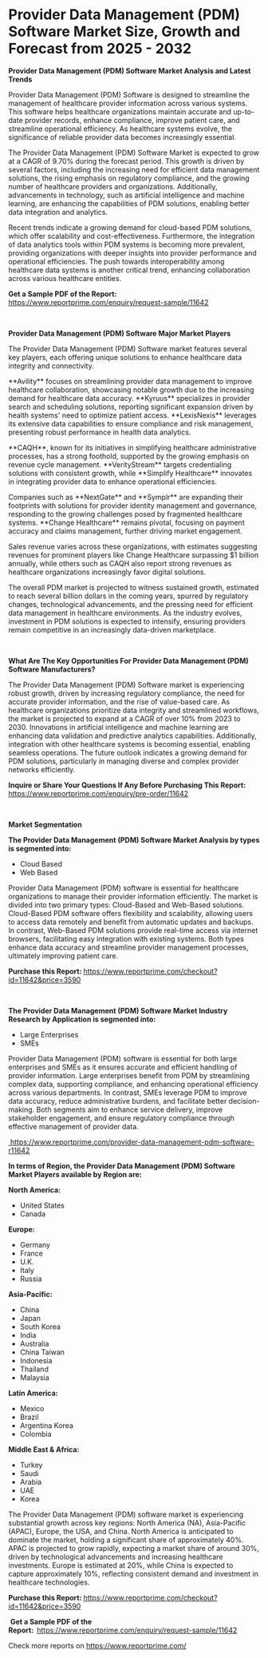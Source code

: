 <p><h1>Provider Data Management (PDM) Software Market Size, Growth and Forecast from 2025 - 2032</h1></p><p><strong>Provider Data Management (PDM) Software Market Analysis and Latest Trends</strong></p>
<p><p>Provider Data Management (PDM) Software is designed to streamline the management of healthcare provider information across various systems. This software helps healthcare organizations maintain accurate and up-to-date provider records, enhance compliance, improve patient care, and streamline operational efficiency. As healthcare systems evolve, the significance of reliable provider data becomes increasingly essential.</p><p>The Provider Data Management (PDM) Software Market is expected to grow at a CAGR of 9.70% during the forecast period. This growth is driven by several factors, including the increasing need for efficient data management solutions, the rising emphasis on regulatory compliance, and the growing number of healthcare providers and organizations. Additionally, advancements in technology, such as artificial intelligence and machine learning, are enhancing the capabilities of PDM solutions, enabling better data integration and analytics.</p><p>Recent trends indicate a growing demand for cloud-based PDM solutions, which offer scalability and cost-effectiveness. Furthermore, the integration of data analytics tools within PDM systems is becoming more prevalent, providing organizations with deeper insights into provider performance and operational efficiencies. The push towards interoperability among healthcare data systems is another critical trend, enhancing collaboration across various healthcare entities.</p></p>
<p><strong>Get a Sample PDF of the Report:&nbsp;</strong> <a href="https://www.reportprime.com/enquiry/request-sample/11642?utm_campaign=3083&utm_medium=2&utm_source=Github&utm_content=ia&utm_term=21032025&utm_id=provider-data-management-pdm-software">https://www.reportprime.com/enquiry/request-sample/11642</a></p>
<p>&nbsp;</p>
<p><strong>Provider Data Management (PDM) Software Major Market Players</strong></p>
<p><p>The Provider Data Management (PDM) Software market features several key players, each offering unique solutions to enhance healthcare data integrity and connectivity. </p><p>**Avility** focuses on streamlining provider data management to improve healthcare collaboration, showcasing notable growth due to the increasing demand for healthcare data accuracy. **Kyruus** specializes in provider search and scheduling solutions, reporting significant expansion driven by health systems' need to optimize patient access. **LexisNexis** leverages its extensive data capabilities to ensure compliance and risk management, presenting robust performance in health data analytics.</p><p>**CAQH**, known for its initiatives in simplifying healthcare administrative processes, has a strong foothold, supported by the growing emphasis on revenue cycle management. **VerityStream** targets credentialing solutions with consistent growth, while **Simplify Healthcare** innovates in integrating provider data to enhance operational efficiencies.</p><p>Companies such as **NextGate** and **Symplr** are expanding their footprints with solutions for provider identity management and governance, responding to the growing challenges posed by fragmented healthcare systems. **Change Healthcare** remains pivotal, focusing on payment accuracy and claims management, further driving market engagement.</p><p>Sales revenue varies across these organizations, with estimates suggesting revenues for prominent players like Change Healthcare surpassing $1 billion annually, while others such as CAQH also report strong revenues as healthcare organizations increasingly favor digital solutions.</p><p>The overall PDM market is projected to witness sustained growth, estimated to reach several billion dollars in the coming years, spurred by regulatory changes, technological advancements, and the pressing need for efficient data management in healthcare environments. As the industry evolves, investment in PDM solutions is expected to intensify, ensuring providers remain competitive in an increasingly data-driven marketplace.</p></p>
<p>&nbsp;</p>
<p><strong>What Are The Key Opportunities For Provider Data Management (PDM) Software Manufacturers?</strong></p>
<p><p>The Provider Data Management (PDM) Software market is experiencing robust growth, driven by increasing regulatory compliance, the need for accurate provider information, and the rise of value-based care. As healthcare organizations prioritize data integrity and streamlined workflows, the market is projected to expand at a CAGR of over 10% from 2023 to 2030. Innovations in artificial intelligence and machine learning are enhancing data validation and predictive analytics capabilities. Additionally, integration with other healthcare systems is becoming essential, enabling seamless operations. The future outlook indicates a growing demand for PDM solutions, particularly in managing diverse and complex provider networks efficiently.</p></p>
<p><strong>Inquire or Share Your Questions If Any Before Purchasing This Report:</strong> <a href="https://www.reportprime.com/enquiry/pre-order/11642?utm_campaign=3083&utm_medium=2&utm_source=Github&utm_content=ia&utm_term=21032025&utm_id=provider-data-management-pdm-software">https://www.reportprime.com/enquiry/pre-order/11642</a></p>
<p>&nbsp;</p>
<p><strong>Market Segmentation</strong></p>
<p><strong>The Provider Data Management (PDM) Software Market Analysis by types is segmented into:</strong></p>
<p><ul><li>Cloud Based</li><li>Web Based</li></ul></p>
<p><p>Provider Data Management (PDM) software is essential for healthcare organizations to manage their provider information efficiently. The market is divided into two primary types: Cloud-Based and Web-Based solutions. Cloud-Based PDM software offers flexibility and scalability, allowing users to access data remotely and benefit from automatic updates and backups. In contrast, Web-Based PDM solutions provide real-time access via internet browsers, facilitating easy integration with existing systems. Both types enhance data accuracy and streamline provider management processes, ultimately improving patient care.</p></p>
<p><strong>Purchase this Report:&nbsp;</strong><a href="https://www.reportprime.com/checkout?id=11642&price=3590&utm_campaign=3083&utm_medium=2&utm_source=Github&utm_content=ia&utm_term=21032025&utm_id=provider-data-management-pdm-software">https://www.reportprime.com/checkout?id=11642&price=3590</a></p>
<p>&nbsp;</p>
<p><strong>The Provider Data Management (PDM) Software Market Industry Research by Application is segmented into:</strong></p>
<p><ul><li>Large Enterprises</li><li>SMEs</li></ul></p>
<p><p>Provider Data Management (PDM) software is essential for both large enterprises and SMEs as it ensures accurate and efficient handling of provider information. Large enterprises benefit from PDM by streamlining complex data, supporting compliance, and enhancing operational efficiency across various departments. In contrast, SMEs leverage PDM to improve data accuracy, reduce administrative burdens, and facilitate better decision-making. Both segments aim to enhance service delivery, improve stakeholder engagement, and ensure regulatory compliance through effective management of provider data.</p></p>
<p><a href="https://www.reportprime.com/provider-data-management-pdm-software-r11642?utm_campaign=3083&utm_medium=2&utm_source=Github&utm_content=ia&utm_term=21032025&utm_id=provider-data-management-pdm-software">&nbsp;https://www.reportprime.com/provider-data-management-pdm-software-r11642</a></p>
<p><strong>In terms of Region, the Provider Data Management (PDM) Software Market Players available by Region are:</strong></p>
<p>
    <p> <strong> North America: </strong>
        <ul>
            <li>United States</li>
            <li>Canada</li>
        </ul>
        </p> 
    <p> <strong> Europe: </strong>
        <ul>
            <li>Germany</li>
            <li>France</li>
            <li>U.K.</li>
            <li>Italy</li>
            <li>Russia</li>
        </ul>
        </p> 
    <p> <strong> Asia-Pacific: </strong>
        <ul>
            <li>China</li>
            <li>Japan</li>
            <li>South Korea</li>
            <li>India</li>
            <li>Australia</li>
            <li>China Taiwan</li>
            <li>Indonesia</li>
            <li>Thailand</li>
            <li>Malaysia</li>
        </ul>
        </p> 
    <p> <strong> Latin America: </strong>
        <ul>
            <li>Mexico</li>
            <li>Brazil</li>
            <li>Argentina Korea</li>
            <li>Colombia</li>
        </ul>
        </p> 
    <p> <strong> Middle East & Africa: </strong>
        <ul>
            <li>Turkey</li>
            <li>Saudi</li>
            <li>Arabia</li>
            <li>UAE</li>
            <li>Korea</li>
        </ul>
    </p>
    </p>
<p><p>The Provider Data Management (PDM) software market is experiencing substantial growth across key regions: North America (NA), Asia-Pacific (APAC), Europe, the USA, and China. North America is anticipated to dominate the market, holding a significant share of approximately 40%. APAC is projected to grow rapidly, expecting a market share of around 30%, driven by technological advancements and increasing healthcare investments. Europe is estimated at 20%, while China is expected to capture approximately 10%, reflecting consistent demand and investment in healthcare technologies.</p></p>
<p><strong>Purchase this Report: </strong><a href="https://www.reportprime.com/checkout?id=11642&price=3590&utm_campaign=3083&utm_medium=2&utm_source=Github&utm_content=ia&utm_term=21032025&utm_id=provider-data-management-pdm-software">https://www.reportprime.com/checkout?id=11642&price=3590</a></p>
<p>&nbsp;<strong>Get a Sample PDF of the Report:&nbsp;&nbsp;</strong><a href="https://www.reportprime.com/enquiry/request-sample/11642?utm_campaign=3083&utm_medium=2&utm_source=Github&utm_content=ia&utm_term=21032025&utm_id=provider-data-management-pdm-software">https://www.reportprime.com/enquiry/request-sample/11642</a></p>
<p><strong></strong></p>
<p>Check more reports on <a href="https://www.reportprime.com/?utm_campaign=3083&utm_medium=2&utm_source=Github&utm_content=ia&utm_term=21032025&utm_id=provider-data-management-pdm-software">https://www.reportprime.com/</a></p>